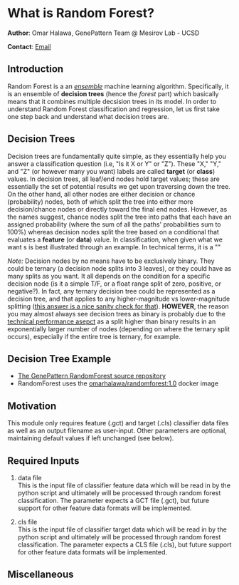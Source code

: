 # What is Random Forest?

**Author**: Omar Halawa, GenePattern Team @ Mesirov Lab - UCSD

**Contact**: [Email](mailto:ohalawa@ucsd.edu)

## Introduction

Random Forest is a an [_ensemble_](https://machinelearningmastery.com/tour-of-ensemble-learning-algorithms/) machine learning algorithm. Specifically, it is an ensemble of **decision trees** (hence the _forest_ part) which basically means that it combines multiple decsision trees in its model. In order to understand Random Forest classification and regression, let us first take one step back and understand what decision trees are.

## Decision Trees

Decision trees are fundamentally quite simple, as they essentially help you answer a classification question (i.e, "Is it X or Y" or "Z"). These "X," "Y," and "Z" (or however many you want) labels are called **target** (or **class**) values. In decision trees, all leaf/end nodes hold target values; these are essentially the set of potential results we get upon traversing down the tree. On the other hand, all other nodes are either decision or chance (probability) nodes, both of which split the tree into either more decision/chance nodes or directly toward the final end nodes. However, as the names suggest, chance nodes split the tree into paths that each have an assigned probability (where the sum of all the paths' probabilities sum to 100%) whereas decision nodes split the tree based on a conditional that evaluates a **feature** (or  **data**) value.  In classification, when given  what we want s is best illustrated through an example. In technical terms, it is a ""

_Note:_ Decision nodes by no means have to be exclusively binary. They could be ternary (a decision node splits into 3 leaves), or they could have as many splits as you want. It all depends on the condition for a specific decision node (is it a simple T/F, or a float range split of zero, positive, or negative?). In fact, any ternary decision tree could be represented as a decision tree, and that applies to any higher-magnitude vs lower-magnitude splitting ([this answer is a nice sanity check for that](https://stats.stackexchange.com/a/12227)). **HOWEVER**, the reason you may almost always see decision trees as binary is probably due to the [technical performance asepct](https://stats.stackexchange.com/questions/12187/are-decision-trees-almost-always-binary-trees) as a split higher than binary results in an exponentially larger number of nodes (depending on where the ternary split occurs), especially if the entire tree is ternary, for example.


## Decision Tree Example
* [The GenePattern RandomForest source repository](https://github.com/omarhalawa3301/randomforest)
* RandomForest uses the [omarhalawa/randomforest:1.0](https://hub.docker.com/layers/omarhalawa/randomforest/1.0/images/sha256-995d424aa0fa77f608aaa5575faafad6cea966a377fdb8dd51e9144e74f7ff21?context=repo) docker image

## Motivation
This module only requires feature (.gct) and target (.cls) classifier data files as well as an output filename as user-input. Other parameters are optional, maintaining default values if left unchanged (see below).

## Required Inputs

1. data file  
    This is the input file of classifier feature data which will be read in by the python script and ultimately will be processed through random forest classification. The parameter expects a GCT file (.gct), but future support for other feature data formats will be implemented.  
      
2. cls file  
    This is the input file of classifier target data which will be read in by the python script and ultimately will be processed through random forest classification. The parameter expects a CLS file (.cls), but future support for other feature data formats will be implemented.  

## Miscellaneous
